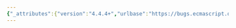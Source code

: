 ```yaml
---
{"_attributes":{"version":"4.4.4+","urlbase":"https://bugs.ecmascript.org/","maintainer":"dherman@mozilla.com"},"bug":{"bug_id":3526,"creation_ts":"2015-01-15 04:57:00 -0800","short_desc":"yield* broken for throw()","delta_ts":"2015-02-02 18:38:52 -0800","product":"Draft for 6th Edition","component":"technical issue","version":"Rev 31: January 15, 2015 Draft","rep_platform":"All","op_sys":"All","bug_status":"RESOLVED","resolution":"FIXED","priority":"Normal","bug_severity":"enhancement","everconfirmed":true,"reporter":{"uid":"wingo","name":"Andy Wingo"},"assigned_to":{"uid":"allen","name":"Allen Wirfs-Brock"},"cc":["andrebargull","jandemooij","jorendorff","marc.nieper+bugzilla"],"long_desc":[{"commentid":11361,"comment_count":0,"who":{"uid":"wingo","name":"Andy Wingo"},"bug_when":"2015-01-15 04:57:28 -0800","thetext":"The semantics for the interaction between throw() and yield* seem to have changed in a recent revision of the spec.  The text now is:\n\nYieldExpression : yield * AssignmentExpression\n1. Let exprRef be the result of evaluating AssignmentExpression.\n2. Let value be GetValue(exprRef).\n3. Let iterator be GetIterator(value).\n4. ReturnIfAbrupt(iterator).\n5. Let received be NormalCompletion(undefined).\n6. Repeat\n   a. If received.[[type]] is normal, then\n      i. Let innerResult be IteratorNext(iterator, received.[[value]]).\n      ii. ReturnIfAbrupt(innerResult).\n      iii. Let done be IteratorComplete(innerResult).\n      iv. ReturnIfAbrupt(done).\n      v. If done is true, then\n         1. Return IteratorValue (innerResult).\n      vi. Let received be GeneratorYield(innerResult).\n   b. Else if received.[[type]] is throw, then\n      i. Let hasThrow be HasProperty(iterator, \"throw\").\n      ii. ReturnIfAbrupt(hasThrow).\n      iii. If hasThrow is true, then\n         1. Let innerResult be Invoke(iterator, \"throw\", «‍received.[[value]]»).\n         2. ReturnIfAbrupt(innerResult).\n         3. NOTE: Exceptions from the inner iterator throw method are propagated.\n      iv. Return received.\n   c. Else,\n      i. Assert: received.[[type]] is return.\n      ii. Let hasReturn be HasProperty(iterator, \"return\").\n      iii. ReturnIfAbrupt(hasReturn).\n      iv. If hasReturn is false, then return received.\n      v. Let innerReturnValue be Invoke(iterator, \"return\", «‍received.[[value]]»).\n      vi. ReturnIfAbrupt(innerReturnValue).\n      vii. If Type(innerReturnValue) is not Object, then throw a TypeError exception.\n      viii. Let returnValue be IteratorValue(innerReturnValue).\n      ix. ReturnIfAbrupt(returnValue).\n      ix. Return Completion{[[type]]: return , [[value]]: returnValue , [[target]]:empty}.\n\nSo now if we have the coroutine:\n\nfunction* ones_coroutine() {\n  while (true) {\n    try {\n      yield 1;\n    } catch (e) {}\n  }\n}\n\nAnd the yield* wrapper:\n\nfunction* wrap(iterable) {\n  return yield* iterable\n}\n\nI thought that the intention behind yield* was that wrap(ones_coroutine()) would be equivalent to ones_coroutine().\n\nHowever now they are different; consider\n\nvar i1 = ones_coroutine()\ni1.next() // { value: 1, done: false }\ni1.throw('foo') // { value: 1, done: false }\ni1.next() // { value: 1, done: false }\n\nvar i2 = wrap(ones_coroutine())\ni2.next() // { value: 1, done: false }\ni2.throw(42) // { value: undefined, done: true }\ni2.next() // { value: undefined, done: true }\n\nThis is particularly egregious for async functions, consider:\n\nvar task = async(function* () { ... yield* subtask(); ... });\nvar subtask = async(function* () { ... });\n\nNow if a promise yielded by subtask() fails, subtask() will not have the chance to recover from the error and continue processing, yielding further values.  This seems to me to be an error in the specification."},{"commentid":11363,"comment_count":1,"who":{"uid":"wingo","name":"Andy Wingo"},"bug_when":"2015-01-15 05:09:58 -0800","thetext":"Jan pointed out to me that i2.throw(42) would throw 42 instead of returning { done: true, value: undefined }.  Thanks Jan.  Still, the point stands."},{"commentid":11550,"comment_count":2,"who":{"uid":"wingo","name":"Andy Wingo"},"bug_when":"2015-01-19 01:41:27 -0800","thetext":"This behavior is present in the latest draft too.  Allen, can you confirm please?"},{"commentid":11551,"comment_count":3,"who":{"uid":"allen","name":"Allen Wirfs-Brock"},"bug_when":"2015-01-19 08:12:39 -0800","thetext":"I haven't had a chance to get into it yet.  Hopefully this week"},{"commentid":11553,"comment_count":4,"who":{"uid":"allen","name":"Allen Wirfs-Brock"},"bug_when":"2015-01-19 14:05:16 -0800","thetext":"(In reply to Andy Wingo from comment #0)\n> The semantics for the interaction between throw() and yield* seem to have\n> changed in a recent revision of the spec.  The text now is:\n> \n\nActually, it's been this way since generator semantics for first incorporated into the spec. (I checked)\n\nBut, I agree the currently spec'd behavior is a bug.\n\nFix on the way."},{"commentid":11554,"comment_count":5,"who":{"uid":"allen","name":"Allen Wirfs-Brock"},"bug_when":"2015-01-19 14:14:39 -0800","thetext":"fixed in rev32 editor's draft.\n\nthe 'ReturnIfAbrupt' in step 6.b.iii.2 should just be a 'return'"},{"commentid":11557,"comment_count":6,"who":{"uid":"wingo","name":"Andy Wingo"},"bug_when":"2015-01-20 00:36:33 -0800","thetext":"(In reply to Allen Wirfs-Brock from comment #5)\n> fixed in rev32 editor's draft.\n> \n> the 'ReturnIfAbrupt' in step 6.b.iii.2 should just be a 'return'\n\nThanks for taking a look, Allen! :)\n\nShouldn't 6.b.iv not be executed if hasThrow is true?  I mean, if the iterator has \"throw\", calling the throw method should update \"received\" and loop, seems to me."},{"commentid":11561,"comment_count":7,"who":{"uid":"allen","name":"Allen Wirfs-Brock"},"bug_when":"2015-01-20 09:58:27 -0800","thetext":"(In reply to Andy Wingo from comment #6)\n\n> \n> Shouldn't 6.b.iv not be executed if hasThrow is true?  I mean, if the\n> iterator has \"throw\", calling the throw method should update \"received\" and\n> loop, seems to me.\n\nIt's even more complex than that:\n\n\nb.  Else if received.[[type]] is throw, then\n  i.  Let hasThrow be HasProperty(iterator, \"throw\").\n  ii.  ReturnIfAbrupt(hasThrow).\n  iii. If hasThrow is true, then\n    1.   Let innerResult be Invoke(iterator, \"throw\", «received.[[value]]»).\n    2.\t ReturnIfAbrupt(innerResult).\n    3.\t NOTE:  Exceptions from the inner iterator throw method are propagated. Normal completions from an inner throw method are processed just like an inner next.\n    4.\t If Type(innerResult) is not Object, throw a TypeError exception.\n    5.\t Let done be IteratorComplete(innerResult).\n    6.\t ReturnIfAbrupt(done).\n    7.\t If done is true, return IteratorValue(innerResult).\n    8.\t Let received  be GeneratorYield(innerResult).\n      iv.  Else,\n        1.   NOTE:  If iterator does not have a throw method, this throw is going to terminate the yield* loop. But first we need to give iterator a chance to clean up.\n        2.   Return IteratorClose(iterator,  received)."},{"commentid":11749,"comment_count":8,"who":{"uid":"marc.nieper+bugzilla","name":"Marc Nieper-Wißkirchen"},"bug_when":"2015-01-29 02:49:44 -0800","thetext":"What about the following example?\n\nvar x;\n\nfunction* ones_coroutine() {\n  try {\n    yield 1;\n  } finally {\n    yield 2;\n    x = 10;\n  }\n}\n\nfunction* wrap(iterable) {\n  return yield* iterable;\n}\n\nx = 0;\nlet g = ones_coroutine();\ng.next() // -> {value: 1, done: false}\ng.return(42) // -> {value: 2, done: false}\ng.next() // -> {value: 42, done: true}\nx // -> 10\n\nx = 0;\nlet h = wrap(ones_coroutine());\nh.next() // -> {value: 1, done: false}\nh.return(42) // -> {value: 2, done: true}\nh.next() // -> {value: undefined, done: true}\nx // -> 0\n\nIf I understand the rev 31 of the draft correctly, the values behind the comments // -> reflect what the draft describes. However, this means that ones_coroutine() behaves very differently to wrap(ones_coroutine()).\n\nThis semantics seems not very plausible to me. I would be expecting that all finally clauses are being run when a generator (even an inner one) is being closed by a call to return."},{"commentid":11956,"comment_count":9,"who":{"uid":"allen","name":"Allen Wirfs-Brock"},"bug_when":"2015-02-02 18:38:52 -0800","thetext":"fixed in rev32 draft"}]}}
---
```

